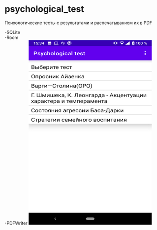 # psychological_test

Психологические тесты с результатами и распечатыванием их в PDF

-SQLite\
-Room\
-PDFWriter
<img src="https://github.com/mironoff2007/psychological_test/blob/master/psyt_readme_pic1.png" width="400" height="600">
